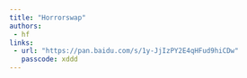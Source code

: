```yaml
---
title: "Horrorswap"
authors:
 - hf
links:
 - url: "https://pan.baidu.com/s/1y-JjIzPY2E4qHFud9hiCDw"
   passcode: xddd
---
```

